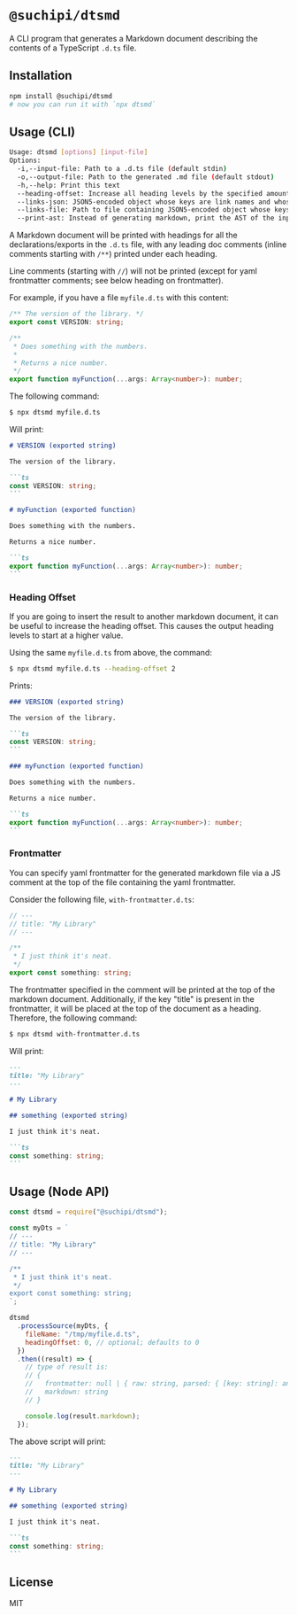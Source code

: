 # `@suchipi/dtsmd`

A CLI program that generates a Markdown document describing the contents of a TypeScript `.d.ts` file.

## Installation

```sh
npm install @suchipi/dtsmd
# now you can run it with `npx dtsmd`
```

## Usage (CLI)

```sh
Usage: dtsmd [options] [input-file]
Options:
  -i,--input-file: Path to a .d.ts file (default stdin)
  -o,--output-file: Path to the generated .md file (default stdout)
  -h,--help: Print this text
  --heading-offset: Increase all heading levels by the specified amount (number)
  --links-json: JSON5-encoded object whose keys are link names and whose values are URLs/paths, for JSDoc `@link` tags in comments
  --links-file: Path to file containing JSON5-encoded object whose keys are link names and whose values are URLs/paths, for JSDoc `@link` tags in comments
  --print-ast: Instead of generating markdown, print the AST of the input file (for debugging)

```

A Markdown document will be printed with headings for all the declarations/exports in the `.d.ts` file, with any leading doc comments (inline comments starting with `/**`) printed under each heading.

Line comments (starting with `//`) will not be printed (except for yaml frontmatter comments; see below heading on frontmatter).

For example, if you have a file `myfile.d.ts` with this content:

```ts
/** The version of the library. */
export const VERSION: string;

/**
 * Does something with the numbers.
 *
 * Returns a nice number.
 */
export function myFunction(...args: Array<number>): number;
```

The following command:

```sh
$ npx dtsmd myfile.d.ts
```

Will print:

````md
# VERSION (exported string)

The version of the library.

```ts
const VERSION: string;
```

# myFunction (exported function)

Does something with the numbers.

Returns a nice number.

```ts
export function myFunction(...args: Array<number>): number;
```
````

### Heading Offset

If you are going to insert the result to another markdown document, it can be useful to increase the heading offset. This causes the output heading levels to start at a higher value.

Using the same `myfile.d.ts` from above, the command:

```sh
$ npx dtsmd myfile.d.ts --heading-offset 2
```

Prints:

````md
### VERSION (exported string)

The version of the library.

```ts
const VERSION: string;
```

### myFunction (exported function)

Does something with the numbers.

Returns a nice number.

```ts
export function myFunction(...args: Array<number>): number;
```
````

### Frontmatter

You can specify yaml frontmatter for the generated markdown file via a JS comment at the top of the file containing the yaml frontmatter.

Consider the following file, `with-frontmatter.d.ts`:

```ts
// ---
// title: "My Library"
// ---

/**
 * I just think it's neat.
 */
export const something: string;
```

The frontmatter specified in the comment will be printed at the top of the markdown document. Additionally, if the key "title" is present in the frontmatter, it will be placed at the top of the document as a heading. Therefore, the following command:

```sh
$ npx dtsmd with-frontmatter.d.ts
```

Will print:

````md
---
title: "My Library"
---

# My Library

## something (exported string)

I just think it's neat.

```ts
const something: string;
```
````

## Usage (Node API)

```js
const dtsmd = require("@suchipi/dtsmd");

const myDts = `
// ---
// title: "My Library"
// ---

/**
 * I just think it's neat.
 */
export const something: string;
`;

dtsmd
  .processSource(myDts, {
    fileName: "/tmp/myfile.d.ts",
    headingOffset: 0, // optional; defaults to 0
  })
  .then((result) => {
    // type of result is:
    // {
    //   frontmatter: null | { raw: string, parsed: { [key: string]: any } },
    //   markdown: string
    // }

    console.log(result.markdown);
  });
```

The above script will print:

````md
---
title: "My Library"
---

# My Library

## something (exported string)

I just think it's neat.

```ts
const something: string;
```
````

## License

MIT
